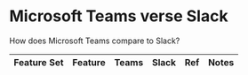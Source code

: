 # Microsoft Teams verse Slack 
How does Microsoft Teams compare to Slack?

Feature Set | Feature | Teams | Slack | Ref | Notes 
--- | --- | --- | --- | --- | ---

